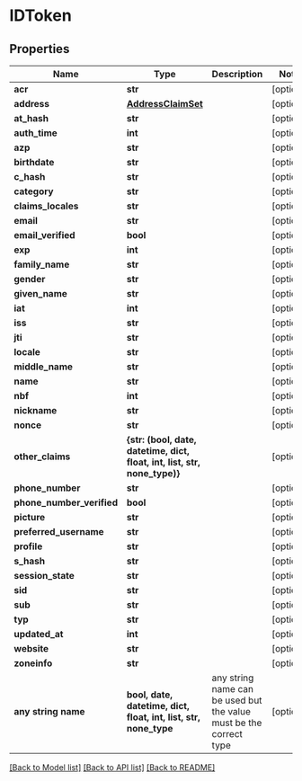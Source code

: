 # IDToken


## Properties
Name | Type | Description | Notes
------------ | ------------- | ------------- | -------------
**acr** | **str** |  | [optional] 
**address** | [**AddressClaimSet**](AddressClaimSet.md) |  | [optional] 
**at_hash** | **str** |  | [optional] 
**auth_time** | **int** |  | [optional] 
**azp** | **str** |  | [optional] 
**birthdate** | **str** |  | [optional] 
**c_hash** | **str** |  | [optional] 
**category** | **str** |  | [optional] 
**claims_locales** | **str** |  | [optional] 
**email** | **str** |  | [optional] 
**email_verified** | **bool** |  | [optional] 
**exp** | **int** |  | [optional] 
**family_name** | **str** |  | [optional] 
**gender** | **str** |  | [optional] 
**given_name** | **str** |  | [optional] 
**iat** | **int** |  | [optional] 
**iss** | **str** |  | [optional] 
**jti** | **str** |  | [optional] 
**locale** | **str** |  | [optional] 
**middle_name** | **str** |  | [optional] 
**name** | **str** |  | [optional] 
**nbf** | **int** |  | [optional] 
**nickname** | **str** |  | [optional] 
**nonce** | **str** |  | [optional] 
**other_claims** | **{str: (bool, date, datetime, dict, float, int, list, str, none_type)}** |  | [optional] 
**phone_number** | **str** |  | [optional] 
**phone_number_verified** | **bool** |  | [optional] 
**picture** | **str** |  | [optional] 
**preferred_username** | **str** |  | [optional] 
**profile** | **str** |  | [optional] 
**s_hash** | **str** |  | [optional] 
**session_state** | **str** |  | [optional] 
**sid** | **str** |  | [optional] 
**sub** | **str** |  | [optional] 
**typ** | **str** |  | [optional] 
**updated_at** | **int** |  | [optional] 
**website** | **str** |  | [optional] 
**zoneinfo** | **str** |  | [optional] 
**any string name** | **bool, date, datetime, dict, float, int, list, str, none_type** | any string name can be used but the value must be the correct type | [optional]

[[Back to Model list]](../README.md#documentation-for-models) [[Back to API list]](../README.md#documentation-for-api-endpoints) [[Back to README]](../README.md)



